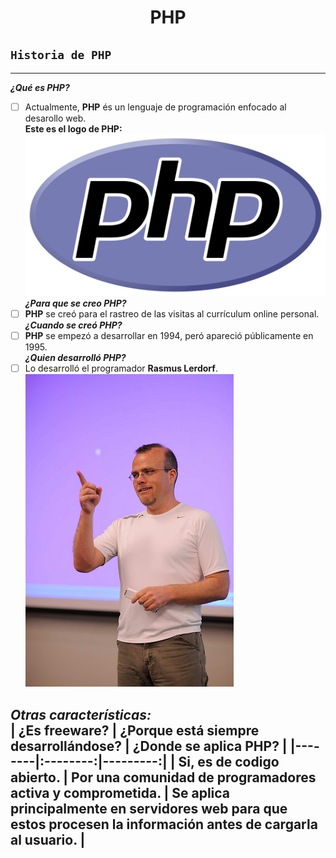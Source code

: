 <center> <h1>PHP</h1> </center>

## `Historia de PHP`  
-------------------------------------------------
**_¿Qué es PHP?_**
- [ ] Actualmente, **PHP** és un lenguaje de programación enfocado al desarollo web.   
**Este es el logo de PHP:**  
![PHP-Logo](https://github.com/OscarLopez25032004/SMX2-M8UF1A1-HistoriaWeb-1995-1996-PHP-OscarL/blob/main/PHP-logo.svg.png "PHP-Logo")  
**_¿Para que se creo PHP?_**  
- [ ] **PHP** se creó para el rastreo de las visitas al currículum online personal.   
**_¿Cuando se creó PHP?_**  
- [ ] **PHP** se empezó a desarrollar en 1994, peró apareció públicamente en 1995.   
**_¿Quien desarrolló PHP?_**  
- [ ] Lo desarrolló el programador **Rasmus Lerdorf**.   
![Rasmus Lerdorf](https://github.com/OscarLopez25032004/SMX2-M8UF1A1-HistoriaWeb-1995-1996-PHP-OscarL/blob/main/2326296360_426b2d3726.jpg "Rasmus Lerdorf")

**_Otras características:_**  
| ¿Es freeware? | ¿Porque está siempre desarrollándose? | ¿Donde se aplica PHP? |
|--------|:--------:|---------:|
| **Si**, es de codigo abierto. | Por una comunidad de **programadores activa y comprometida**. | Se aplica principalmente en servidores web para que estos procesen la información antes de cargarla al usuario. |
-------------------------------------------------
